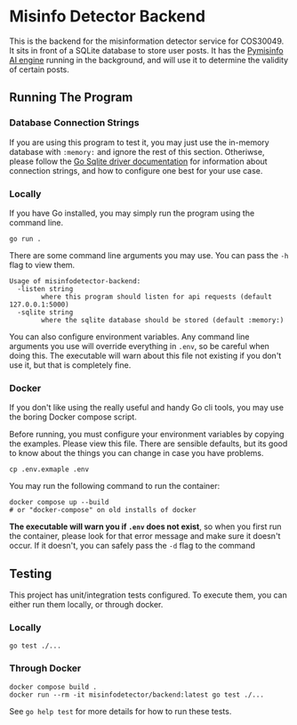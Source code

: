 # Misinfo Detector Backend

This is the backend for the misinformation detector service for COS30049. It sits
in front of a SQLite database to store user posts. It has the 
[Pymisinfo AI engine](https://github.com/codenor/pymisinfo-monorepo) running in the 
background, and will use it to determine the validity of certain posts.

## Running The Program

### Database Connection Strings

If you are using this program to test it, you may just use the in-memory database
with `:memory:` and ignore the rest of this section. Otheriwse, please follow the 
[Go Sqlite driver documentation](https://github.com/mattn/go-sqlite3?tab=readme-ov-file#connection-string)
for information about connection strings, and how to configure one best for your 
use case.

### Locally

If you have Go installed, you may simply run the program using the command line.

```
go run .
```

There are some command line arguments you may use. You can pass the `-h` flag to
view them. 

```
Usage of misinfodetector-backend:
  -listen string
    	where this program should listen for api requests (default 127.0.0.1:5000)
  -sqlite string
    	where the sqlite database should be stored (default :memory:)
```

You can also configure environment variables. Any command line arguments you use will
override everything in `.env`, so be careful when doing this. The executable will warn
about this file not existing if you don't use it, but that is completely fine.

### Docker

If you don't like using the really useful and handy Go cli tools, you may use the 
boring Docker compose script. 

Before running, you must configure your environment variables by copying the examples.
Please view this file. There are sensible defaults, but its good to know about the 
things you can change in case you have problems.

```
cp .env.exmaple .env
```

You may run the following command to run the container:

```
docker compose up --build
# or "docker-compose" on old installs of docker
```

**The executable will warn you if `.env` does not exist**, so when you first run the 
container, please look for that error message and make sure it doesn't occur. If it doesn't,
you can safely pass the `-d` flag to the command

## Testing

This project has unit/integration tests configured. To execute them, you can either run them
locally, or through docker. 

### Locally

```
go test ./...
```

### Through Docker

```
docker compose build .
docker run --rm -it misinfodetector/backend:latest go test ./...
```

See `go help test` for more details for how to run these tests.
